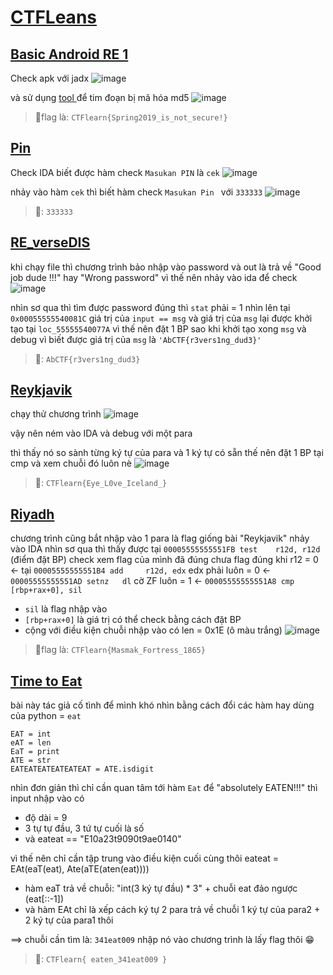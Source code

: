 # [CTFLeans](https://ctflearn.com/)
## [Basic Android RE 1 ](https://ctflearn.com/challenge/962)

Check apk với jadx 
![image](https://github.com/1Nhihi/Wargame/assets/127366803/346fb8a6-1771-49e8-8459-3b4c12924ebc)


và sử dụng [tool ](https://hashes.com/en/decrypt/hash) để tim đoạn bị mã hóa md5 
![image](https://github.com/1Nhihi/Wargame/assets/127366803/c9c8d1e4-a542-4a56-b7a5-2e85a2b2f6d8)


> 🚩flag là: `CTFlearn{Spring2019_is_not_secure!}`

## [Pin](https://ctflearn.com/challenge/379)
Check IDA biết được hàm check `Masukan PIN` là `cek`
![image](https://github.com/1Nhihi/Wargame/assets/127366803/4647b5bd-a093-4c7c-b53c-1f8961fe89ff)

nhảy vào hàm `cek` thì biết hàm check `Masukan Pin ` với `333333`
![image](https://hackmd.io/_uploads/ByEX_-aw0.png)
> 🚩: `333333`


## [RE_verseDIS](https://ctflearn.com/challenge/188)

khi chạy file thì chương trình bảo nhập vào password và out là trả về "Good job dude !!!" hay  "Wrong password" 
vì thế nên nhảy vào ida để check 
![image](https://hackmd.io/_uploads/rJrmyMTwA.png)

nhìn sơ qua thì tìm được password đúng thì `stat`  phải = 1  nhìn lên tại `0x00055555540081C` giá trị của `input == msg`
và giá trị của `msg` lại được khởi tạo tại `loc_55555540077A` vì thế nên đặt 1 BP sao khi khởi tạo xong `msg` và debug vì biết được giá trị của `msg` là `'AbCTF{r3vers1ng_dud3}'`

> 🚩: `AbCTF{r3vers1ng_dud3}`


## [Reykjavik](https://ctflearn.com/challenge/990)
chạy thử chương trình 
![image](https://hackmd.io/_uploads/ryHL5bavC.png)

vậy nên ném vào IDA và debug với một para

thì thấy nó so sành từng ký tự của para và 1 ký tự có sẵn thế nên đặt 1 BP tại cmp và xem chuỗi đó luôn nè
![image](https://hackmd.io/_uploads/BkgysW6PC.png)
 >🚩: `CTFlearn{Eye_L0ve_Iceland_}`


## [Riyadh](https://ctflearn.com/challenge/991) 

chương trình cũng bắt nhập vào 1 para là flag giống bài "Reykjavik"
nhảy vào IDA 
nhìn sơ qua thì thấy được tại `00005555555551FB test    r12d, r12d` (điểm đặt BP) check xem flag của mình đã đúng chưa 
flag đúng khi r12 = 0 <- tại `00005555555551B4 add     r12d, edx` edx phải luôn = 0  <- `00005555555551AD setnz   dl` cờ ZF luôn = 1 <- `00005555555551A8 cmp     [rbp+rax+0], sil` 
- `sil` là flag nhập vào 
- `[rbp+rax+0]` là giá trị có thể check bằng cách đặt BP 
- cộng với điều kiện chuỗi nhập vào có len = 0x1E (ô màu trắng)
![image](https://hackmd.io/_uploads/B1P0dM6v0.png)



>🚩flag là: `CTFlearn{Masmak_Fortress_1865}`

## [Time to Eat](https://ctflearn.com/challenge/743)
bài này tác giả cố tình để mình khó nhìn bằng cách đổi các hàm hay dùng của python = `eat` 
```
EAT = int
eAT = len
EaT = print
ATE = str
EATEATEATEATEATEAT = ATE.isdigit
```
nhìn đơn giản thì chỉ cần quan tâm tới hàm `Eat` để "absolutely EATEN!!!" thì input nhập vào có
- độ dài = 9 
- 3 tự tự đầu, 3 tứ tự cuối là số 
- và eateat == "E10a23t9090t9ae0140"


vì thế nên chỉ cần tập trung vào điều kiện cuối cùng thôi
eateat = EAt(eaT(eat), Ate(aTE(aten(eat))))

- hàm eaT trả về chuỗi: "int(3 ký tự đầu) * 3" + chuỗi eat đảo ngược (eat[::-1])
- và hàm EAt chỉ là xếp cách ký tự 2 para trả về chuỗi 1 ký tự của para2 + 2 ký tự của para1 thôi

==> chuỗi cần tìm là: `341eat009`
nhập nó vào chương trình là lấy flag thôi 😁

>🚩: `CTFlearn{ eaten_341eat009 }`




